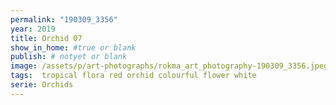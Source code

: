 ```yaml
---
permalink: "190309_3356"
year: 2019
title: Orchid 07
show_in_home: #true or blank
publish: # notyet or blank
image: /assets/p/art-photographs/rokma_art_photography-190309_3356.jpeg
tags:  tropical flora red orchid colourful flower white
serie: Orchids
---
```

